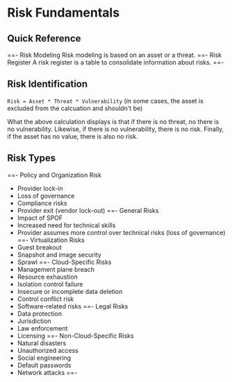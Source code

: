 # Risk Fundamentals

## Quick Reference

==- Risk Modeling
Risk modeling is based on an asset or a threat.
==- Risk Register
A risk register is a table to consolidate information about risks.
==-

## Risk Identification

`Risk = Asset * Threat * Vulnerability` (in some cases, the asset is excluded from the calcuation and shouldn't be)

What the above calculation displays is that if there is no threat, no there is no vulnerability. Likewise, if there is no vulnerability, there is no risk. Finally, if the asset has no value, there is also no risk.

## Risk Types

==- Policy and Organization Risk
- Provider lock-in
- Loss of governance
- Compliance risks
- Provider exit (vendor lock-out)
==- General Risks
- Impact of SPOF
- Increased need for technical skills
- Provider assumes more control over technical risks (loss of governance)
==- Virtualization Risks
- Guest breakout
- Snapshot and image security
- Sprawl
==- Cloud-Specific Risks
- Management plane breach
- Resource exhaustion
- Isolation control failure
- Insecure or incomplete data deletion
- Control conflict risk
- Software-related risks
==- Legal Risks
- Data protection
- Jurisdiction
- Law enforcement
- Licensing
==- Non-Cloud-Specific Risks
- Natural disasters
- Unauthorized access
- Social engineering
- Default passwords
- Network attacks
==-
